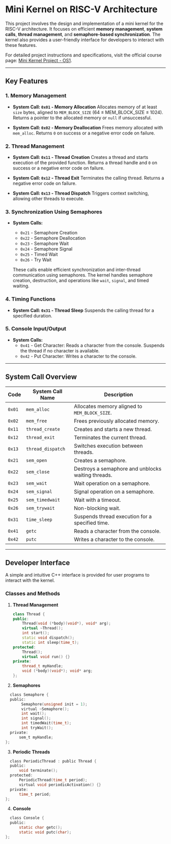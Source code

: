 # Mini Kernel on RISC-V Architecture

This project involves the design and implementation of a mini kernel for the RISC-V architecture. It focuses on efficient **memory management**, **system calls**, **thread management**, and **semaphore-based synchronization**. The kernel also provides a user-friendly interface for developers to interact with these features.

For detailed project instructions and specifications, visit the official course page: [Mini Kernel Project - OS1](http://os.etf.bg.ac.rs/OS1/projekat/).

---

## Key Features

### 1. **Memory Management**
- **System Call: `0x01` - Memory Allocation**
  Allocates memory of at least `size` bytes, aligned to `MEM_BLOCK_SIZE` (64 ≤ MEM_BLOCK_SIZE ≤ 1024). Returns a pointer to the allocated memory or `null` if unsuccessful.
  
- **System Call: `0x02` - Memory Deallocation**
  Frees memory allocated with `mem_alloc`. Returns `0` on success or a negative error code on failure.

### 2. **Thread Management**
- **System Call: `0x11` - Thread Creation**
  Creates a thread and starts execution of the provided function. Returns a thread handle and `0` on success or a negative error code on failure.
  
- **System Call: `0x12` - Thread Exit**
  Terminates the calling thread. Returns a negative error code on failure.
  
- **System Call: `0x13` - Thread Dispatch**
  Triggers context switching, allowing other threads to execute.

### 3. **Synchronization Using Semaphores**
- **System Calls:**
  - `0x21` - Semaphore Creation
  - `0x22` - Semaphore Deallocation
  - `0x23` - Semaphore Wait
  - `0x24` - Semaphore Signal
  - `0x25` - Timed Wait
  - `0x26` - Try Wait
  
  These calls enable efficient synchronization and inter-thread communication using semaphores. The kernel handles semaphore creation, destruction, and operations like `wait`, `signal`, and timed waiting.

### 4. **Timing Functions**
- **System Call: `0x31` - Thread Sleep**
  Suspends the calling thread for a specified duration.

### 5. **Console Input/Output**
- **System Calls:**
  - `0x41` - Get Character: Reads a character from the console. Suspends the thread if no character is available.
  - `0x42` - Put Character: Writes a character to the console.

---

## System Call Overview

| Code   | System Call Name       | Description                                                                                   |
|--------|------------------------|-----------------------------------------------------------------------------------------------|
| `0x01` | `mem_alloc`            | Allocates memory aligned to `MEM_BLOCK_SIZE`.                                                 |
| `0x02` | `mem_free`             | Frees previously allocated memory.                                                           |
| `0x11` | `thread_create`        | Creates and starts a new thread.                                                             |
| `0x12` | `thread_exit`          | Terminates the current thread.                                                               |
| `0x13` | `thread_dispatch`      | Switches execution between threads.                                                         |
| `0x21` | `sem_open`             | Creates a semaphore.                                                                         |
| `0x22` | `sem_close`            | Destroys a semaphore and unblocks waiting threads.                                           |
| `0x23` | `sem_wait`             | Wait operation on a semaphore.                                                              |
| `0x24` | `sem_signal`           | Signal operation on a semaphore.                                                            |
| `0x25` | `sem_timedwait`        | Wait with a timeout.                                                                         |
| `0x26` | `sem_trywait`          | Non-blocking wait.                                                                           |
| `0x31` | `time_sleep`           | Suspends thread execution for a specified time.                                              |
| `0x41` | `getc`                 | Reads a character from the console.                                                         |
| `0x42` | `putc`                 | Writes a character to the console.                                                          |

---

## Developer Interface

A simple and intuitive C++ interface is provided for user programs to interact with the kernel.

### Classes and Methods

1. **Thread Management**
   ```cpp
   class Thread {
   public:
       Thread(void (*body)(void*), void* arg);
       virtual ~Thread();
       int start();
       static void dispatch();
       static int sleep(time_t);
   protected:
       Thread();
       virtual void run() {}
   private:
       thread_t myHandle;
       void (*body)(void*); void* arg;
   };
2. **Semaphores**
```c
  class Semaphore {
  public:
       Semaphore(unsigned init = 1);
       virtual ~Semaphore();
       int wait();
       int signal();
       int timedWait(time_t);
       int tryWait();
  private:
      sem_t myHandle;
};
```
3. **Periodic Threads**
```c
  class PeriodicThread : public Thread {
  public:
      void terminate();
  protected:
      PeriodicThread(time_t period);
      virtual void periodicActivation() {}
  private:
      time_t period;
};
```
4. **Console**
```c
  class Console {
  public:
      static char getc();
      static void putc(char);
};
```
